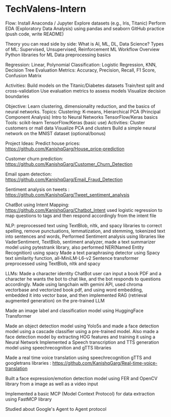 # TechValens-Intern
Flow:
  Install Anaconda / Jupyter
  Explore datasets (e.g., Iris, Titanic)
  Perform EDA (Exploratory Data Analysis) using pandas and seaborn
  GitHub practice (push code, write README)

  Theory you can read side by side:
  What is AI, ML, DL, Data Science?
  Types of ML: Supervised, Unsupervised, Reinforcement
  ML Workflow Overview
  Python libraries for ML
  Data preprocessing basics

  Regression: Linear, Polynomial
  Classification: Logistic Regression, KNN, Decision Tree
  Evaluation Metrics: Accuracy, Precision, Recall, F1 Score, Confusion Matrix

  Activities:
  Build models on the Titanic/Diabetes datasets
  Train/test split and cross-validation
  Use evaluation metrics to assess models
  Visualize decision boundaries

  Objective:
  Learn clustering, dimensionality reduction, and the basics of neural networks.
  Topics:
  Clustering: K-means, Hierarchical
  PCA (Principal Component Analysis)
  Intro to Neural Networks
  TensorFlow/Keras basics
  Tools:
  scikit-learn
  TensorFlow/Keras (basic use)
  Activities:
  Cluster customers or mall data
  Visualize PCA and clusters
  Build a simple neural network on the MNIST dataset (optional/bonus)

  Project Ideas:
  Predict house prices: https://github.com/KanishqGarg/House_price-prediction
  
  Customer churn prediction: https://github.com/KanishqGarg/Customer_Churn_Detection
  
  Email spam detection: https://github.com/KanishqGarg/Email_Fraud_Detection
  
  Sentiment analysis on tweets : https://github.com/KanishqGarg/Tweet_sentiment_analysis

  ChatBot using Intent Mapping: https://github.com/KanishqGarg/Chatbot_Intent
  used logistic regression to map questions to tags and then respond accordingly from the intent file
  
  NLP: preprocessed text using TextBlob, nltk, and spacy libraries to correct spelling, remove punctuations, lemmatization, and stemming, tokenized text into sentences and words, Performed Sentiment analysis using   libraries like VaderSentiment, TextBlob, sentiment analyzer, made a text summarizer model using pytestrank library, also performed NER(Named Entity Recognition) using spacy 
  Made a text paraphrasing detector using Spacy text similarity function, all-MiniLM-L6-v2 Sentence transformer preprocessed using TextBlob, nltk and spacy 

  LLMs: Made a character identity ChatBot user can input a book PDF and a character he wants the bot to chat like, and the bot responds to questions accordingly. Made using langchain with gemini API, used chroma vectorbase and vectorized book pdf, and using word embedding, embedded it into vector base, and then implemented RAG (retrieval augmented generation) on the pre-trained LLM 

  Made an image label and classification model using HuggingFace Transformer 

  Made an object detection model using Yolo5s and made a face detection model using a cascade classifier using a pre-trained model. Also made a face detection model by extracting HOG features and training it using a Neural Network
Implemented a Speech transcription and TTS generation model using speechrecognition and gTTS libraries

Made a real time voice translation using speechrecognition gTTS and googletrans libraries : https://github.com/KanishqGarg/Real-time-voice-translation

Built a face expression/emotion detection model using FER and OpenCV library from a image as well as a video input

Implemented a basic MCP (Model Context Protocol) for data extraction using FastMCP library 

Studied about Google's Agent to Agent protocol
